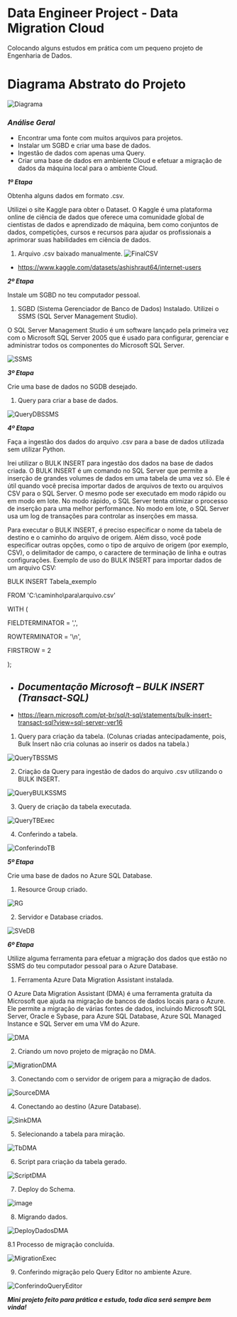 # Data Engineer Project - Data Migration Cloud
Colocando alguns estudos em prática com um pequeno projeto de Engenharia de Dados.

# Diagrama Abstrato do Projeto

![Diagrama](https://user-images.githubusercontent.com/115668126/230206117-dcd0c3b1-aef6-4774-8efa-4f8a7da60df0.png)


### *Análise Geral*
- Encontrar uma fonte com muitos arquivos para projetos.
- Instalar um SGBD e criar uma base de dados.
- Ingestão de dados com apenas uma Query.
- Criar uma base de dados em ambiente Cloud e efetuar a migração de dados da máquina local para o ambiente Cloud.



***1º Etapa***

Obtenha alguns dados em formato .csv.

Utilizei o site Kaggle para obter o Dataset.
O Kaggle é uma plataforma online de ciência de dados que oferece uma comunidade global de cientistas de dados e aprendizado de máquina, bem como conjuntos de dados, competições, cursos e recursos para ajudar os profissionais a aprimorar suas habilidades em ciência de dados.

1.	Arquivo .csv baixado manualmente.
![FinalCSV](https://user-images.githubusercontent.com/115668126/230193787-1a2cd2f7-b501-4937-9e17-911c8b147b25.png)
- https://www.kaggle.com/datasets/ashishraut64/internet-users


***2º Etapa***

 Instale um SGBD no teu computador pessoal.
 
 1.	SGBD (Sistema Gerenciador de Banco de Dados) Instalado. 
Utilizei o SSMS (SQL Server Management Studio).

O SQL Server Management Studio é um software lançado pela primeira vez com o Microsoft SQL Server 2005 que é usado para configurar, gerenciar e administrar todos os componentes do Microsoft SQL Server.

![SSMS](https://user-images.githubusercontent.com/115668126/230194284-7622e7c6-0c1d-4a65-8e30-9acd1f9e5ee1.png)


***3º Etapa***

Crie uma base de dados no SGDB desejado.

1.	Query para criar a base de dados.

![QueryDBSSMS](https://user-images.githubusercontent.com/115668126/230194563-9d59b155-888b-4db1-8a5e-d6c78023c66a.png)


***4º Etapa***

Faça a ingestão dos dados do arquivo .csv para a base de dados utilizada sem utilizar Python.

Irei utilizar o BULK INSERT para ingestão dos dados na base de dados criada.
O BULK INSERT é um comando no SQL Server que permite a inserção de grandes volumes de dados em uma tabela de uma vez só. Ele é útil quando você precisa importar dados de arquivos de texto ou arquivos CSV para o SQL Server.
O mesmo pode ser executado em modo rápido ou em modo em lote. No modo rápido, o SQL Server tenta otimizar o processo de inserção para uma melhor performance. No modo em lote, o SQL Server usa um log de transações para controlar as inserções em massa.

Para executar o BULK INSERT, é preciso especificar o nome da tabela de destino e o caminho do arquivo de origem. Além disso, você pode especificar outras opções, como o tipo de arquivo de origem (por exemplo, CSV), o delimitador de campo, o caractere de terminação de linha e outras configurações.
Exemplo de uso do BULK INSERT para importar dados de um arquivo CSV:


BULK INSERT Tabela_exemplo


FROM 'C:\caminho\para\arquivo.csv'


WITH (


   FIELDTERMINATOR = ',',
   
   
   ROWTERMINATOR = '\n',
   
   
   FIRSTROW = 2
   
   
);



- ## ***Documentação Microsoft – BULK INSERT (Transact-SQL)***
- https://learn.microsoft.com/pt-br/sql/t-sql/statements/bulk-insert-transact-sql?view=sql-server-ver16

1.	Query para criação da tabela.
(Colunas criadas antecipadamente, pois, Bulk Insert não cria colunas ao inserir os dados na tabela.)

![QueryTBSSMS](https://user-images.githubusercontent.com/115668126/230194946-9bdfdd01-8106-4b4f-a2b8-47c160114b6a.png)

2.	Criação da Query para ingestão de dados do arquivo .csv utilizando o BULK INSERT.

![QueryBULKSSMS](https://user-images.githubusercontent.com/115668126/230195462-0212c2ad-06b1-4294-9736-96f6be448610.png)

3.	Query de criação da tabela executada.

![QueryTBExec](https://user-images.githubusercontent.com/115668126/230195625-2be6f265-342a-4af5-9a3c-e4a138238fbc.png)

4.	Conferindo a tabela.

![ConferindoTB](https://user-images.githubusercontent.com/115668126/230195704-c80147a2-4b04-4b4a-bf86-52fff3cea116.png)

***5º Etapa***

Crie uma base de dados no Azure SQL Database.

1.	Resource Group criado.

![RG](https://user-images.githubusercontent.com/115668126/230196413-cc66dfa0-7735-48b0-bf7d-d6557974d7e2.png)

2.	Servidor e Database criados.

![SVeDB](https://user-images.githubusercontent.com/115668126/230196774-1133299b-3b41-4238-8797-e66f58c431b4.png)

***6º Etapa***

Utilize alguma ferramenta para efetuar a migração dos dados que estão no SSMS do teu computador pessoal para o Azure Database.

1.	Ferramenta Azure Data Migration Assistant instalada.

O Azure Data Migration Assistant (DMA) é uma ferramenta gratuita da Microsoft que ajuda na migração de bancos de dados locais para o Azure. Ele permite a migração de várias fontes de dados, incluindo Microsoft SQL Server, Oracle e Sybase, para Azure SQL Database, Azure SQL Managed Instance e SQL Server em uma VM do Azure.

![DMA](https://user-images.githubusercontent.com/115668126/230197262-69dc3b23-4c3f-4f62-a824-546a11360414.png)

2.	Criando um novo projeto de migração no DMA.

![MigrationDMA](https://user-images.githubusercontent.com/115668126/230197380-7a1b099e-5b8f-483f-a1e2-61821fc8e7e2.png)

3.	Conectando com o servidor de origem para a migração de dados.

![SourceDMA](https://user-images.githubusercontent.com/115668126/230197527-c90f6097-64e1-4705-a454-f3234a86b88b.png)

4.	Conectando ao destino (Azure Database).

![SinkDMA](https://user-images.githubusercontent.com/115668126/230197602-f185d9c6-84d2-4aa7-b1b5-fa3735445b77.png)

5.	Selecionando a tabela para miração.

![TbDMA](https://user-images.githubusercontent.com/115668126/230197721-a25e6ee4-2776-44d4-af75-4372c83ce845.png)

6.	Script para criação da tabela gerado.

![ScriptDMA](https://user-images.githubusercontent.com/115668126/230197776-8b56d85c-0adf-4b45-bd64-82765b58ef6e.png)

7.	Deploy do Schema.

![image](https://user-images.githubusercontent.com/115668126/230200079-e7a96483-4787-4522-9988-9faa2d2e8d30.png)

8.	Migrando dados.

![DeployDadosDMA](https://user-images.githubusercontent.com/115668126/230197941-0cb54610-9b06-48af-8ccb-75410bcfbb2d.png)

8.1	Processo de migração concluída.

![MigrationExec](https://user-images.githubusercontent.com/115668126/230198023-87165f3a-085f-4162-8067-bd5ff4e25719.png)

9.	Conferindo migração pelo Query Editor no ambiente Azure.

![ConferindoQueryEditor](https://user-images.githubusercontent.com/115668126/230198098-64b4f45a-18d4-4e21-ba61-7f25dd188cef.png)


***Mini projeto feito para prática e estudo, toda dica será sempre bem vinda!***
